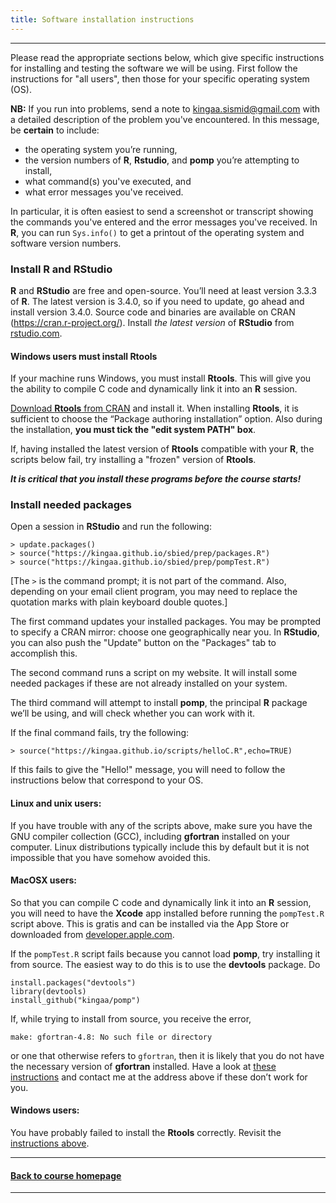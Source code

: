 ```yaml
---
title: Software installation instructions
---
```


------------------------------

Please read the appropriate sections below, which give specific instructions for installing and testing the software we will be using.
First follow the instructions for "all users", then those for your specific operating system (OS).

**NB:** If you run into problems, send a note to kingaa.sismid@gmail.com with a detailed description of the problem you've encountered.
In this message, be **certain** to include:

- the operating system you’re running,
- the version numbers of **R**, **Rstudio**, and **pomp** you’re attempting to install,
- what command(s) you've executed, and
- what error messages you've received.

In particular, it is often easiest to send a screenshot or transcript showing the commands you've entered and the error messages you've received.
In **R**, you can run `Sys.info()` to get a printout of the operating system and software version numbers.

### Install **R** and **RStudio**

**R** and **RStudio** are free and open-source.
You’ll need at least version 3.3.3 of **R**.
The latest version is 3.4.0, so if you need to update, go ahead and install version 3.4.0.
Source code and binaries are available on CRAN (https://cran.r-project.org/).
Install *the latest version* of **RStudio** from [rstudio.com](https://www.rstudio.com/products/rstudio/download/).

#### Windows users must install **Rtools**

If your machine runs Windows, you must install **Rtools**.
This will give you the ability to compile C code and dynamically link it into an **R** session.

[Download **Rtools** from CRAN](https://cran.r-project.org/bin/windows/Rtools/) and install it.
When installing **Rtools**, it is sufficient to choose the “Package authoring installation” option.
Also during the installation, **you must tick the "edit system PATH" box**.

If, having installed the latest version of **Rtools** compatible with your **R**,  the scripts below fail, try installing a "frozen" version of **Rtools**.

***It is critical that you install these programs before the course starts!***

### Install needed packages

Open a session in **RStudio** and run the following:

```
> update.packages()
> source("https://kingaa.github.io/sbied/prep/packages.R")
> source("https://kingaa.github.io/sbied/prep/pompTest.R")
```

[The `>` is the command prompt; it is not part of the command.
Also, depending on your email client program, you may need to replace the quotation marks with plain keyboard double quotes.]

The first command updates your installed packages.
You may be prompted to specify a CRAN mirror:
choose one geographically near you.
In **RStudio**, you can also push the "Update" button on the "Packages" tab to accomplish this.

The second command runs a script on my website.
It will install some needed packages if these are not already installed on your system.

The third command will attempt to install **pomp**, the principal **R** package we’ll be using, and will check whether you can work with it.

If the final command fails, try the following:
```
> source("https://kingaa.github.io/scripts/helloC.R",echo=TRUE)
```
If this fails to give the "Hello!" message, you will need to follow the instructions below that correspond to your OS.

#### Linux and unix users:

If you have trouble with any of the scripts above, make sure you have the GNU compiler collection (GCC), including **gfortran** installed on your computer.
Linux distributions typically include this by default but it is not impossible that you have somehow avoided this.

#### MacOSX users:

So that you can compile C code and dynamically link it into an **R** session, you will need to have the **Xcode** app installed before running the `pompTest.R` script above.
This is gratis and can be installed via the App Store or downloaded from [developer.apple.com](https://developer.apple.com/download/).

If the `pompTest.R` script fails because you cannot load **pomp**, try installing it from source.
The easiest way to do this is to use the **devtools** package.
Do
```
install.packages("devtools")
library(devtools)
install_github("kingaa/pomp")
```
If, while trying to install from source, you receive the error,
```
make: gfortran-4.8: No such file or directory
```
or one that otherwise refers to `gfortran`, then it is likely that you do not have the necessary version of **gfortran** installed.
Have a look at [these instructions](https://kingaa.github.io/mac-fortran.html) and contact me at the address above if these don’t work for you.

#### Windows users:

You have probably failed to install the **Rtools** correctly.
Revisit the [instructions above](#windows-users-must-install-rtools).

------------------------------

#### [Back to course homepage](../)

------------------------------
